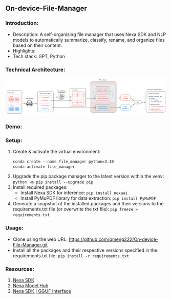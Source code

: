 ## On-device-File-Manager

### Introduction:

- Description: A self-organizing file manager that uses Nexa SDK and NLP models to automatically summarize, classify, rename, and organize files based on their content.
- Highlights:
- Tech stack: GPT, Python

### Technical Architecture:

![project workflow](assets/workflow.png)

### Demo:

### Setup:

1. Create & activate the virtual environment:
   ```
   conda create --name file_manager python=3.10
   conda activate file_manager
   ```
2. Upgrade the pip package manager to the latest version within the venv:
   `python -m pip install --upgrade pip`
3. Install required packages:
   - Install Nexa SDK for inference: `pip install nexaai`
   - Install PyMuPDF library for data extraction: `pip install PyMuPDF`
4. Generate a snapshot of the installed packages and their versions to the requirements.txt file (or overwrite the txt file): `pip freeze > requirements.txt`

### Usage:

- Clone using the web URL: https://github.com/qmeng222/On-device-File-Manager.git
- Install all the packages and their respective versions specified in the requirements.txt file: `pip install -r requirements.txt`

### Resources:

1. [Nexa SDK](https://pypi.org/project/nexaai/)
2. [Nexa Model Hub](https://www.nexaai.com/models)
3. [Nexa SDK | GGUF Interface](https://docs.nexaai.com/sdk/python-interface/gguf)
